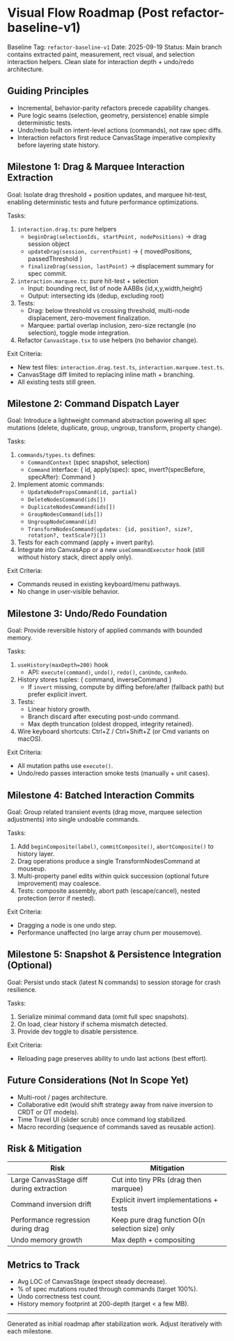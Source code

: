 # Visual Flow Roadmap (Post refactor-baseline-v1)

Baseline Tag: `refactor-baseline-v1`
Date: 2025-09-19
Status: Main branch contains extracted paint, measurement, rect visual, and selection interaction helpers. Clean slate for interaction depth + undo/redo architecture.

## Guiding Principles
- Incremental, behavior-parity refactors precede capability changes.
- Pure logic seams (selection, geometry, persistence) enable simple deterministic tests.
- Undo/redo built on intent-level actions (commands), not raw spec diffs.
- Interaction refactors first reduce CanvasStage imperative complexity before layering state history.

## Milestone 1: Drag & Marquee Interaction Extraction
Goal: Isolate drag threshold + position updates, and marquee hit-test, enabling deterministic tests and future performance optimizations.

Tasks:
1. `interaction.drag.ts`: pure helpers
   - `beginDrag(selectionIds, startPoint, nodePositions)` -> drag session object
   - `updateDrag(session, currentPoint)` -> { movedPositions, passedThreshold }
   - `finalizeDrag(session, lastPoint)` -> displacement summary for spec commit.
2. `interaction.marquee.ts`: pure hit-test + selection
   - Input: bounding rect, list of node AABBs {id,x,y,width,height}
   - Output: intersecting ids (dedup, excluding root)
3. Tests:
   - Drag: below threshold vs crossing threshold, multi-node displacement, zero-movement finalization.
   - Marquee: partial overlap inclusion, zero-size rectangle (no selection), toggle mode integration.
4. Refactor `CanvasStage.tsx` to use helpers (no behavior change).

Exit Criteria:
- New test files: `interaction.drag.test.ts`, `interaction.marquee.test.ts`.
- CanvasStage diff limited to replacing inline math + branching.
- All existing tests still green.

## Milestone 2: Command Dispatch Layer
Goal: Introduce a lightweight command abstraction powering all spec mutations (delete, duplicate, group, ungroup, transform, property change).

Tasks:
1. `commands/types.ts` defines:
   - `CommandContext` (spec snapshot, selection)
   - `Command` interface: { id, apply(spec): spec, invert?(specBefore, specAfter): Command }
2. Implement atomic commands:
   - `UpdateNodePropsCommand(id, partial)`
   - `DeleteNodesCommand(ids[])`
   - `DuplicateNodesCommand(ids[])`
   - `GroupNodesCommand(ids[])`
   - `UngroupNodeCommand(id)`
   - `TransformNodesCommand(updates: {id, position?, size?, rotation?, textScale?}[])`
3. Tests for each command (apply + invert parity).
4. Integrate into CanvasApp or a new `useCommandExecutor` hook (still without history stack, direct apply only).

Exit Criteria:
- Commands reused in existing keyboard/menu pathways.
- No change in user-visible behavior.

## Milestone 3: Undo/Redo Foundation
Goal: Provide reversible history of applied commands with bounded memory.

Tasks:
1. `useHistory(maxDepth=200)` hook
   - API: `execute(command)`, `undo()`, `redo()`, `canUndo`, `canRedo`.
2. History stores tuples: { command, inverseCommand }
   - If `invert` missing, compute by diffing before/after (fallback path) but prefer explicit invert.
3. Tests:
   - Linear history growth.
   - Branch discard after executing post-undo command.
   - Max depth truncation (oldest dropped, integrity retained).
4. Wire keyboard shortcuts: Ctrl+Z / Ctrl+Shift+Z (or Cmd variants on macOS).

Exit Criteria:
- All mutation paths use `execute()`.
- Undo/redo passes interaction smoke tests (manually + unit cases).

## Milestone 4: Batched Interaction Commits
Goal: Group related transient events (drag move, marquee selection adjustments) into single undoable commands.

Tasks:
1. Add `beginComposite(label)`, `commitComposite()`, `abortComposite()` to history layer.
2. Drag operations produce a single TransformNodesCommand at mouseup.
3. Multi-property panel edits within quick succession (optional future improvement) may coalesce.
4. Tests: composite assembly, abort path (escape/cancel), nested protection (error if nested).

Exit Criteria:
- Dragging a node is one undo step.
- Performance unaffected (no large array churn per mousemove).

## Milestone 5: Snapshot & Persistence Integration (Optional)
Goal: Persist undo stack (latest N commands) to session storage for crash resilience.

Tasks:
1. Serialize minimal command data (omit full spec snapshots).
2. On load, clear history if schema mismatch detected.
3. Provide dev toggle to disable persistence.

Exit Criteria:
- Reloading page preserves ability to undo last actions (best effort).

## Future Considerations (Not In Scope Yet)
- Multi-root / pages architecture.
- Collaborative edit (would shift strategy away from naive inversion to CRDT or OT models).
- Time Travel UI (slider scrub) once command log stabilized.
- Macro recording (sequence of commands saved as reusable action).

## Risk & Mitigation
| Risk | Mitigation |
|------|------------|
| Large CanvasStage diff during extraction | Cut into tiny PRs (drag then marquee) |
| Command inversion drift | Explicit invert implementations + tests |
| Performance regression during drag | Keep pure drag function O(n selection size) only |
| Undo memory growth | Max depth + compositing |

## Metrics to Track
- Avg LOC of CanvasStage (expect steady decrease).
- % of spec mutations routed through commands (target 100%).
- Undo correctness test count.
- History memory footprint at 200-depth (target < a few MB).

---
Generated as initial roadmap after stabilization work. Adjust iteratively with each milestone.
